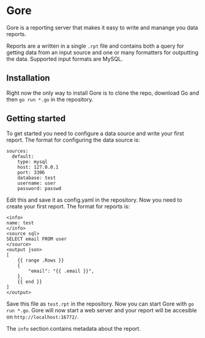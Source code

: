 # Gore

Gore is a reporting server that makes it easy to write and manange you data reports.

Reports are a written in a single `.rpt` file and contains both a query for getting data from an input source and one or many formatters for outputting the data. Supported input formats are MySQL.

## Installation

Right now the only way to install Gore is to clone the repo, download Go and then `go run *.go` in the repository.

## Getting started

To get started you need to configure a data source and write your first report. The format for configuring the data source is:

```
sources:
  default:
    type: mysql
    host: 127.0.0.1
    port: 3306
    database: test
    username: user
    password: passwd
```

Edit this and save it as config.yaml in the repository. Now you need to create your first report. The format for reports is:

```
<info>
name: test
</info>
<source sql>
SELECT email FROM user
</source>
<output json>
[
    {{ range .Rows }}
    {
        "email": "{{ .email }}",
    },
    {{ end }}
]
</output>
```

Save this file as `test.rpt` in the repository. Now you can start Gore with `go run *.go`. Gore will now start a web server and your report will be accesible on `http://localhost:16772/`.

The `info` section contains metadata about the report.